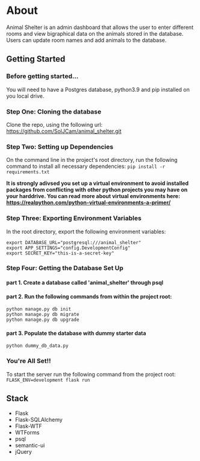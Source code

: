 # About

Animal Shelter is an admin dashboard that allows the user to enter different rooms and view bigraphical data on the animals stored in the database.
Users can update room names and add animals to the database.


## Getting Started

### Before getting started...

You will need to have a Postgres database, python3.9 and pip installed on you local drive.


### Step One: Cloning the database

Clone the repo, using the following url:
https://github.com/SolJCam/animal_shelter.git


### Step Two: Setting up Dependencies

On the command line in the project's root directory, run the following command to install all necessary dependencies:
```pip install -r requirements.txt```
    
**It is strongly adivsed you set up a virtual environment to avoid installed packages from conflicting with other python projects you may have on your harddrive.
You can read more about virtual environments here: https://realpython.com/python-virtual-environments-a-primer/**


### Step Three: Exporting Environment Variables

In the root directory, export the following environment variables: 

    export DATABASE_URL="postgresql:///animal_shelter"
    export APP_SETTINGS="config.DevelopmentConfig"
    export SECRET_KEY="this-is-a-secret-key"


### Step Four: Getting the Database Set Up

#### part 1. Create a database called 'animal_shelter' through psql

#### part 2. Run the following commands from within the project root:
```
python manage.py db init
python manage.py db migrate
python manage.py db upgrade
```

#### part 3. Populate the database with dummy starter data 
```python dummy_db_data.py```

### You're All Set!!
To start the server run the following command from the project root:
```FLASK_ENV=development flask run```

## Stack
- Flask
- Flask-SQLAlchemy
- Flask-WTF
- WTForms
- psql
- semantic-ui
- jQuery
